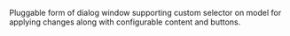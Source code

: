 Pluggable form of dialog window supporting custom selector on model for applying changes along with configurable content and buttons.